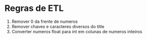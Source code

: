 # Regras de ETL

1. Remover 0 da frente de numeros
2. Remover chaves e caracteres diversos do title
3. Converter numeros float para int em colunas de numeros inteiros

